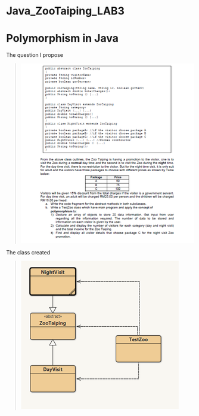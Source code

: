 # Java_ZooTaiping_LAB3

# Polymorphism in Java

The question I propose
>![FOOTAGE](https://raw.githubusercontent.com/Elexies-Clan/Java_Lab3/main/QUESTION.png)<br>
>
The class created 
>![FOOTAGE](https://raw.githubusercontent.com/Elexies-Clan/Java_Lab3/main/CLASS.png)<br>


